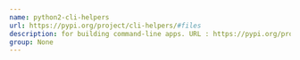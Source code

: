 ```yaml
---
name: python2-cli-helpers
url: https://pypi.org/project/cli-helpers/#files
description: for building command-line apps. URL : https://pypi.org/project/cli-helpers/#files Groups : None
group: None
---
```

